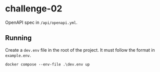 # challenge-02

OpenAPI spec in `/api/openapi.yml`.

## Running

Create a `dev.env` file in the root of the project. It must follow the format in `example.env`.

`docker compose --env-file .\dev.env up`
